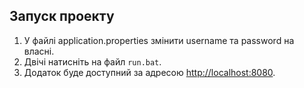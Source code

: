 ## Запуск проекту
1. У файлі application.properties змінити username та password на власні.
2. Двічі натисніть на файл `run.bat`.
3. Додаток буде доступний за адресою [http://localhost:8080](http://localhost:8080).
